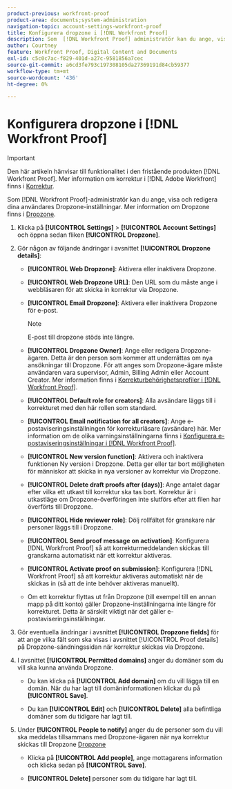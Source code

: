 ```yaml
---
product-previous: workfront-proof
product-area: documents;system-administration
navigation-topic: account-settings-workfront-proof
title: Konfigurera dropzone i [!DNL Workfront Proof]
description: Som  [!DNL Workfront Proof] administratör kan du ange, visa och redigera dina användares Dropzone-inställningar. Mer information om Dropzone finns i Dropzone.
author: Courtney
feature: Workfront Proof, Digital Content and Documents
exl-id: c5c0c7ac-f829-401d-a27c-9581856a7cec
source-git-commit: a6cd3fe793c197308105da27369191d84cb59377
workflow-type: tm+mt
source-wordcount: '436'
ht-degree: 0%

---
```


# Konfigurera dropzone i [!DNL Workfront Proof]

>[!IMPORTANT]
>
>Den här artikeln hänvisar till funktionalitet i den fristående produkten [!DNL Workfront Proof]. Mer information om korrektur i [!DNL Adobe Workfront] finns i [Korrektur](../../../review-and-approve-work/proofing/proofing.md).

Som [!DNL Workfront Proof]-administratör kan du ange, visa och redigera dina användares Dropzone-inställningar. Mer information om Dropzone finns i [Dropzone](../../../workfront-proof/wp-work-proofsfiles/create-proofs-and-files/dropzone.md).

1. Klicka på **[!UICONTROL Settings]** > **[!UICONTROL Account Settings]** och öppna sedan fliken **[!UICONTROL Dropzone]**.

1. Gör någon av följande ändringar i avsnittet **[!UICONTROL Dropzone details]**:

   * **[!UICONTROL Web Dropzone]**: Aktivera eller inaktivera Dropzone.
   * **[!UICONTROL Web Dropzone URL]**: Den URL som du måste ange i webbläsaren för att skicka in korrektur via Dropzone.
   * **[!UICONTROL Email Dropzone]**: Aktivera eller inaktivera Dropzone för e-post.

     >[!NOTE]
     >
     >E-post till dropzone stöds inte längre.

   * **[!UICONTROL Dropzone Owner]**: Ange eller redigera Dropzone-ägaren. Detta är den person som kommer att underrättas om nya ansökningar till Dropzone. För att anges som Dropzone-ägare måste användaren vara supervisor, Admin, Billing Admin eller Account Creator. Mer information finns i [Korrekturbehörighetsprofiler i [!DNL Workfront Proof]](../../../workfront-proof/wp-acct-admin/account-settings/proof-perm-profiles-in-wp.md).

   * **[!UICONTROL Default role for creators]**: Alla avsändare läggs till i korrekturet med den här rollen som standard.
   * **[!UICONTROL Email notification for all creators]**: Ange e-postaviseringsinställningen för korrekturläsare (avsändare) här. Mer information om de olika varningsinställningarna finns i [Konfigurera e-postaviseringsinställningar i [!DNL Workfront Proof]](../../../workfront-proof/wp-emailsntfctns/email-alerts/config-email-notification-settings-wp.md).

   * **[!UICONTROL New version function]**: Aktivera och inaktivera funktionen Ny version i Dropzone. Detta ger eller tar bort möjligheten för människor att skicka in nya versioner av korrektur via Dropzone.
   * **[!UICONTROL Delete draft proofs after (days)]**: Ange antalet dagar efter vilka ett utkast till korrektur ska tas bort. Korrektur är i utkastläge om Dropzone-överföringen inte slutförs efter att filen har överförts till Dropzone.
   * **[!UICONTROL Hide reviewer role]**: Dölj rollfältet för granskare när personer läggs till i Dropzone.
   * **[!UICONTROL Send proof message on activation]**: Konfigurera [!DNL Workfront Proof] så att korrekturmeddelanden skickas till granskarna automatiskt när ett korrektur aktiveras.
   * **[!UICONTROL Activate proof on submission]**: Konfigurera [!DNL Workfront Proof] så att korrektur aktiveras automatiskt när de skickas in (så att de inte behöver aktiveras manuellt).

   * Om ett korrektur flyttas ut från Dropzone (till exempel till en annan mapp på ditt konto) gäller Dropzone-inställningarna inte längre för korrekturet. Detta är särskilt viktigt när det gäller e-postaviseringsinställningar.

1. Gör eventuella ändringar i avsnittet **[!UICONTROL Dropzone fields]** för att ange vilka fält som ska visas i avsnittet [!UICONTROL Proof details] på Dropzone-sändningssidan när korrektur skickas via Dropzone.
1. I avsnittet **[!UICONTROL Permitted domains]** anger du domäner som du vill ska kunna använda Dropzone.

   * Du kan klicka på **[!UICONTROL Add domain]** om du vill lägga till en domän. När du har lagt till domäninformationen klickar du på **[!UICONTROL Save]**.

   * Du kan **[!UICONTROL Edit]** och **[!UICONTROL Delete]** alla befintliga domäner som du tidigare har lagt till.

1. Under **[!UICONTROL People to notify]** anger du de personer som du vill ska meddelas tillsammans med Dropzone-ägaren när nya korrektur skickas till Dropzone [Dropzone](../../../workfront-proof/wp-work-proofsfiles/create-proofs-and-files/dropzone.md)

   * Klicka på **[!UICONTROL Add people]**, ange mottagarens information och klicka sedan på **[!UICONTROL Save]**.

   * **[!UICONTROL Delete]** personer som du tidigare har lagt till.
